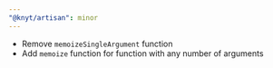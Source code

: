 ```yaml
---
"@knyt/artisan": minor
---
```


- Remove `memoizeSingleArgument` function
- Add `memoize` function for function with any number of arguments
